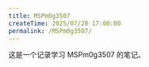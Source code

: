 ```yaml
---
title: MSPm0g3507
createTime: 2025/07/20 17:00:00
permalink: /MSPm0g3507/
---
```


这是一个记录学习 MSPm0g3507 的笔记。